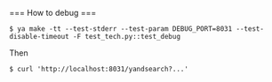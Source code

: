 === How to debug ===
```
$ ya make -tt --test-stderr --test-param DEBUG_PORT=8031 --test-disable-timeout -F test_tech.py::test_debug
```
Then
```
$ curl 'http://localhost:8031/yandsearch?...'
```
